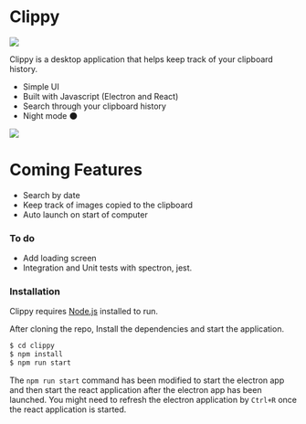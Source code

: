 # Clippy

<img src="https://electronjs.org/app-img/clippy/clippy-icon-128.png">

Clippy is a desktop application that helps keep track of your clipboard history.

- Simple UI
- Built with Javascript (Electron and React)
- Search through your clipboard history
- Night mode 🌑

<img src="https://res.cloudinary.com/dy6smijxx/image/upload/v1557365228/day-mode_vaqois.png">

# Coming Features

- Search by date
- Keep track of images copied to the clipboard
- Auto launch on start of computer

### To do

- Add loading screen
- Integration and Unit tests with spectron, jest.

### Installation

Clippy requires [Node.js](https://nodejs.org/) installed to run.

After cloning the repo, Install the dependencies and start the application.

```sh
$ cd clippy
$ npm install
$ npm run start
```

The `npm run start` command has been modified to start the electron app and then start the react application after the electron app has been launched.
You might need to refresh the electron application by `Ctrl+R` once the react application is started.
